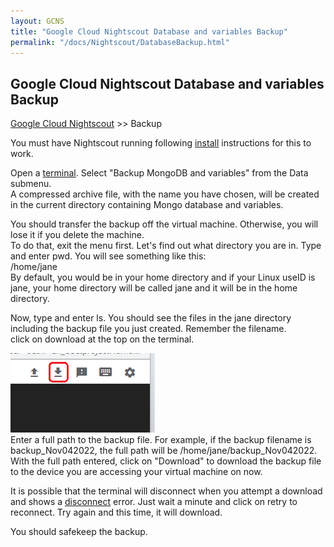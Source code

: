 ```yaml
---
layout: GCNS
title: "Google Cloud Nightscout Database and variables Backup"
permalink: "/docs/Nightscout/DatabaseBackup.html"
---
```


## Google Cloud Nightscout Database and variables Backup
[Google Cloud Nightscout](./GoogleCloud.md) >> Backup  
  
You must have Nightscout running following [install](./NS_Install.md) instructions for this to work.  
  
Open a [terminal](./Terminal.md).  Select "Backup MongoDB and variables" from the Data submenu.  
A compressed archive file, with the name you have chosen, will be created in the current directory containing Mongo database and variables.  
  
You should transfer the backup off the virtual machine.  Otherwise, you will lose it if you delete the machine.  
To do that, exit the menu first.  Let's find out what directory you are in.  Type and enter pwd. You will see something like this:  
/home/jane  
By default, you would be in your home directory and if your Linux useID is jane, your home directory will be called jane and it will be in the home directory.  

Now, type and enter ls.  You should see the files in the jane directory including the backup file you just created.  Remember the filename.  
click on download at the top on the terminal.  
  
![](./images/Download.png)  
Enter a full path to the backup file.  For example, if the backup filename is backup_Nov042022, the full path will be /home/jane/backup_Nov042022.  
With the full path entered, click on "Download" to download the backup file to the device you are accessing your virtual machine on now.  
  
It is possible that the terminal will disconnect when you attempt a download and shows a [disconnect](./images/Disconnect.png) error.  Just wait a minute and click on retry to reconnect.  Try again and this time, it will download.  
  
You should safekeep the backup.    
